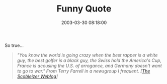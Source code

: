 ﻿---
layout: post
title: "Funny Quote"
comments: false
date: 2003-03-30 08:18:00
updated: 2004-05-03 20:58:00
categories:
 - Opinions, Politics, Rants
subtext-id: 24e1576a-7d30-41c5-9454-d4e68a1a44e7
alias: /blog/Funny-Quote.aspx
---


So true...

> _"You know the world is going crazy when the best rapper is a white guy, the best golfer is a black guy, the Swiss hold the America's Cup, France is accusing the U.S. of arrogance, and Germany doesn't want to go to war." From Terry Farrell in a newsgroup I frequent. [_[_The Scobleizer Weblog_](http://radio.weblogs.com/0001011/)_]_
